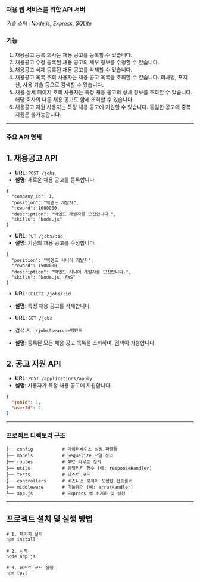 ### 채용 웹 서비스를 위한 API 서버
*기술 스택 : Node.js, Express, SQLite*

### 기능 
1. 채용공고 등록
회사는 채용 공고를 등록할 수 있습니다.
2.	채용공고 수정
등록된 채용 공고의 세부 정보를 수정할 수 있습니다.
3.	채용공고 삭제
등록된 채용 공고를 삭제할 수 있습니다.
4.	채용공고 목록 조회
사용자는 채용 공고 목록을 조회할 수 있습니다.
회사명, 포지션, 사용 기술 등으로 검색할 수 있습니다.
5.	채용 상세 페이지 조회
사용자는 특정 채용 공고의 상세 정보를 조회할 수 있습니다.
해당 회사의 다른 채용 공고도 함께 조회할 수 있습니다.
6.	채용공고 지원
사용자는 특정 채용 공고에 지원할 수 있습니다.
동일한 공고에 중복 지원은 불가능합니다.

---

### 주요 API 명세 
## 1. 채용공고 API
- **URL**: `POST /jobs`
- **설명**: 새로운 채용 공고를 등록합니다.

```
{
  "company_id": 1,
  "position": "백엔드 개발자",
  "reward": 1000000,
  "description": "백엔드 개발자를 모집합니다.",
  "skills": "Node.js"
}
```

- **URL**: `PUT /jobs/:id`
- **설명**: 기존의 채용 공고를 수정합니다.

```
{
  "position": "백엔드 시니어 개발자",
  "reward": 1500000,
  "description": "백엔드 시니어 개발자를 모집합니다.",
  "skills": "Node.js, AWS"
}`
```
- **URL**: `DELETE /jobs/:id`
- **설명**: 특정 채용 공고를 삭제합니다.

- **URL**: `GET /jobs`
- 검색 시 : `/jobs?search=백엔드`
- **설명**: 등록된 모든 채용 공고 목록을 조회하며, 검색이 가능합니다.


## 2. 공고 지원 API 
- **URL**: `POST /applications/apply`
- **설명**: 사용자가 특정 채용 공고에 지원합니다.


```json
{
  "jobId": 1, 
  "userId": 2 
}
```

---


### 프로젝트 디렉토리 구조 
```plaintext
├── config           # 데이터베이스 설정 파일들
├── models           # Sequelize 모델 정의
├── routes           # API 라우트 정의
├── utils            # 유틸리티 함수 (예: responseHandler)
├── tests            # 테스트 코드
├── controllers      # 비즈니스 로직이 포함된 컨트롤러
├── middleware       # 미들웨어 (예: errorHandler)
└── app.js           # Express 앱 초기화 및 설정
```

---

## 프로젝트 설치 및 실행 방법
```
# 1. 패키지 설치
npm install

# 2. 시작
node app.js

# 3. 테스트 코드 실행
npm test 
